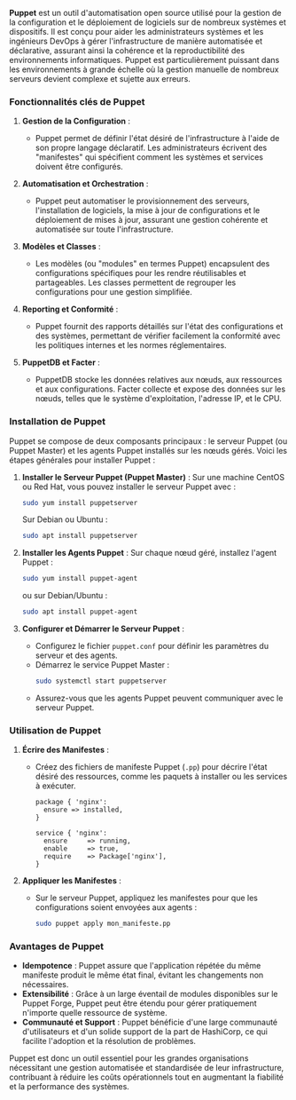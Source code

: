 **Puppet** est un outil d'automatisation open source utilisé pour la gestion de la configuration et le déploiement de logiciels sur de nombreux systèmes et dispositifs. Il est conçu pour aider les administrateurs systèmes et les ingénieurs DevOps à gérer l'infrastructure de manière automatisée et déclarative, assurant ainsi la cohérence et la reproductibilité des environnements informatiques. Puppet est particulièrement puissant dans les environnements à grande échelle où la gestion manuelle de nombreux serveurs devient complexe et sujette aux erreurs.

### Fonctionnalités clés de Puppet

1. **Gestion de la Configuration** :
   - Puppet permet de définir l'état désiré de l'infrastructure à l'aide de son propre langage déclaratif. Les administrateurs écrivent des "manifestes" qui spécifient comment les systèmes et services doivent être configurés.

2. **Automatisation et Orchestration** :
   - Puppet peut automatiser le provisionnement des serveurs, l'installation de logiciels, la mise à jour de configurations et le déploiement de mises à jour, assurant une gestion cohérente et automatisée sur toute l'infrastructure.

3. **Modèles et Classes** :
   - Les modèles (ou "modules" en termes Puppet) encapsulent des configurations spécifiques pour les rendre réutilisables et partageables. Les classes permettent de regrouper les configurations pour une gestion simplifiée.

4. **Reporting et Conformité** :
   - Puppet fournit des rapports détaillés sur l'état des configurations et des systèmes, permettant de vérifier facilement la conformité avec les politiques internes et les normes réglementaires.

5. **PuppetDB et Facter** :
   - PuppetDB stocke les données relatives aux nœuds, aux ressources et aux configurations. Facter collecte et expose des données sur les nœuds, telles que le système d'exploitation, l'adresse IP, et le CPU.

### Installation de Puppet

Puppet se compose de deux composants principaux : le serveur Puppet (ou Puppet Master) et les agents Puppet installés sur les nœuds gérés. Voici les étapes générales pour installer Puppet :

1. **Installer le Serveur Puppet (Puppet Master)** :
   Sur une machine CentOS ou Red Hat, vous pouvez installer le serveur Puppet avec :
   ```bash
   sudo yum install puppetserver
   ```
   Sur Debian ou Ubuntu :
   ```bash
   sudo apt install puppetserver
   ```

2. **Installer les Agents Puppet** :
   Sur chaque nœud géré, installez l'agent Puppet :
   ```bash
   sudo yum install puppet-agent
   ```
   ou sur Debian/Ubuntu :
   ```bash
   sudo apt install puppet-agent
   ```

3. **Configurer et Démarrer le Serveur Puppet** :
   - Configurez le fichier `puppet.conf` pour définir les paramètres du serveur et des agents.
   - Démarrez le service Puppet Master :
     ```bash
     sudo systemctl start puppetserver
     ```
   - Assurez-vous que les agents Puppet peuvent communiquer avec le serveur Puppet.

### Utilisation de Puppet

1. **Écrire des Manifestes** :
   - Créez des fichiers de manifeste Puppet (`.pp`) pour décrire l'état désiré des ressources, comme les paquets à installer ou les services à exécuter.
     ```puppet
     package { 'nginx':
       ensure => installed,
     }

     service { 'nginx':
       ensure     => running,
       enable     => true,
       require    => Package['nginx'],
     }
     ```

2. **Appliquer les Manifestes** :
   - Sur le serveur Puppet, appliquez les manifestes pour que les configurations soient envoyées aux agents :
     ```bash
     sudo puppet apply mon_manifeste.pp
     ```

### Avantages de Puppet

- **Idempotence** : Puppet assure que l'application répétée du même manifeste produit le même état final, évitant les changements non nécessaires.
- **Extensibilité** : Grâce à un large éventail de modules disponibles sur le Puppet Forge, Puppet peut être étendu pour gérer pratiquement n'importe quelle ressource de système.
- **Communauté et Support** : Puppet bénéficie d'une large communauté d'utilisateurs et d'un solide support de la part de HashiCorp, ce qui facilite l'adoption et la résolution de problèmes.

Puppet est donc un outil essentiel pour les grandes organisations nécessitant une gestion automatisée et standardisée de leur infrastructure, contribuant à réduire les coûts opérationnels tout en augmentant la fiabilité et la performance des systèmes.